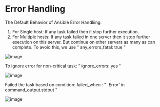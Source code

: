 Error Handling
=====================

The Default Behavior of Ansible Error Handliing.
 1. For Single host: If any task failed then it stop further execution.
 2. For Multiple hosts: If any task failed in one server then it stop further execution on this server. But continue on other servers as many as can complete.
   To avoid this, we use " any_errors_fatal: true "

   ![image](https://github.com/user-attachments/assets/b46f14e5-a586-48b7-b752-2bdc780186fa)

To ignore error for non-critical task: " ignore_errors: yes "

![image](https://github.com/user-attachments/assets/75dcbd7f-d06b-4104-8dcc-68a3f3004991)

Failed the task based on condition: 
  failed_when : " 'Error' in command_output.stdout "

  ![image](https://github.com/user-attachments/assets/b5a1cc56-187b-40a4-80c0-ba1e47010df2)

